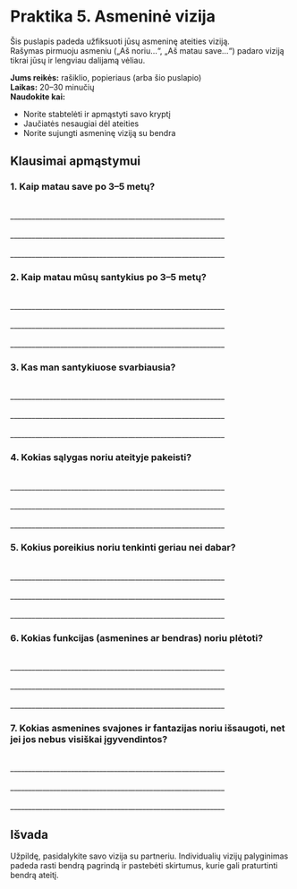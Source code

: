 # Praktika 5. Asmeninė vizija

Šis puslapis padeda užfiksuoti jūsų asmeninę ateities viziją.<br/>
Rašymas pirmuoju asmeniu („Aš noriu…“, „Aš matau save…“) padaro viziją tikrai jūsų ir lengviau dalijamą vėliau.

**Jums reikės:** rašiklio, popieriaus (arba šio puslapio)<br/>
**Laikas:** 20–30 minučių<br/>
**Naudokite kai:**

- Norite stabtelėti ir apmąstyti savo kryptį
- Jaučiatės nesaugiai dėl ateities
- Norite sujungti asmeninę viziją su bendra

## Klausimai apmąstymui

### 1. Kaip matau save po 3–5 metų?

<br/>
____________________________________________________________
<br/><br/>
____________________________________________________________
<br/><br/>
____________________________________________________________

### 2. Kaip matau mūsų santykius po 3–5 metų?

<br/>
____________________________________________________________
<br/><br/>
____________________________________________________________
<br/><br/>
____________________________________________________________

### 3. Kas man santykiuose svarbiausia?

<br/>
____________________________________________________________
<br/><br/>
____________________________________________________________
<br/><br/>
____________________________________________________________

### 4. Kokias sąlygas noriu ateityje pakeisti?

<br/>
____________________________________________________________
<br/><br/>
____________________________________________________________
<br/><br/>
____________________________________________________________

### 5. Kokius poreikius noriu tenkinti geriau nei dabar?

<br/>
____________________________________________________________
<br/><br/>
____________________________________________________________
<br/><br/>
____________________________________________________________

### 6. Kokias funkcijas (asmenines ar bendras) noriu plėtoti?

<br/>
____________________________________________________________
<br/><br/>
____________________________________________________________
<br/><br/>
____________________________________________________________

### 7. Kokias asmenines svajones ir fantazijas noriu išsaugoti, net jei jos nebus visiškai įgyvendintos?

<br/>
____________________________________________________________
<br/><br/>
____________________________________________________________
<br/><br/>
____________________________________________________________

## Išvada

Užpildę, pasidalykite savo vizija su partneriu. Individualių vizijų palyginimas padeda rasti bendrą pagrindą ir pastebėti skirtumus, kurie gali praturtinti bendrą ateitį.

